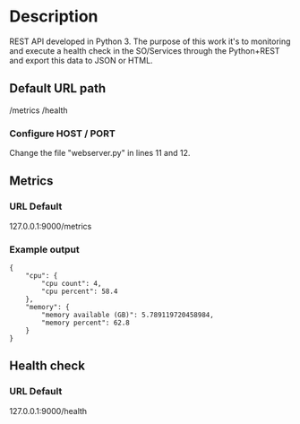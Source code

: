# Description
REST API developed in Python 3.
The purpose of this work it's to monitoring and execute a health check in the SO/Services through the Python+REST and export this data to JSON or HTML.

## Default URL path
/metrics
/health

### Configure HOST / PORT
Change the file "webserver.py" in lines 11 and 12.

## Metrics
### URL Default
127.0.0.1:9000/metrics

### Example output
```
{
    "cpu": {
        "cpu count": 4,
        "cpu percent": 58.4
    },
    "memory": {
        "memory available (GB)": 5.789119720458984,
        "memory percent": 62.8
    }
}
```

## Health check
### URL Default
127.0.0.1:9000/health
